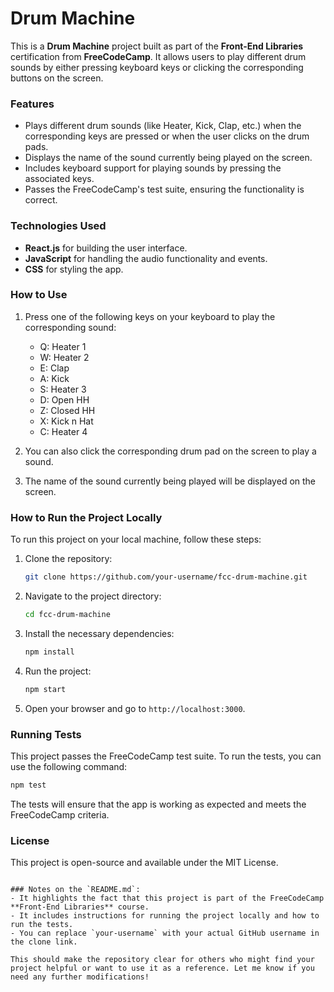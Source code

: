 # Drum Machine

This is a **Drum Machine** project built as part of the **Front-End Libraries** certification from **FreeCodeCamp**. It allows users to play different drum sounds by either pressing keyboard keys or clicking the corresponding buttons on the screen.

### Features
- Plays different drum sounds (like Heater, Kick, Clap, etc.) when the corresponding keys are pressed or when the user clicks on the drum pads.
- Displays the name of the sound currently being played on the screen.
- Includes keyboard support for playing sounds by pressing the associated keys.
- Passes the FreeCodeCamp's test suite, ensuring the functionality is correct.

### Technologies Used
- **React.js** for building the user interface.
- **JavaScript** for handling the audio functionality and events.
- **CSS** for styling the app.

### How to Use
1. Press one of the following keys on your keyboard to play the corresponding sound:
   - Q: Heater 1
   - W: Heater 2
   - E: Clap
   - A: Kick
   - S: Heater 3
   - D: Open HH
   - Z: Closed HH
   - X: Kick n Hat
   - C: Heater 4

2. You can also click the corresponding drum pad on the screen to play a sound.

3. The name of the sound currently being played will be displayed on the screen.

### How to Run the Project Locally
To run this project on your local machine, follow these steps:

1. Clone the repository:

   ```bash
   git clone https://github.com/your-username/fcc-drum-machine.git
   ```

2. Navigate to the project directory:

   ```bash
   cd fcc-drum-machine
   ```

3. Install the necessary dependencies:

   ```bash
   npm install
   ```

4. Run the project:

   ```bash
   npm start
   ```

5. Open your browser and go to `http://localhost:3000`.

### Running Tests

This project passes the FreeCodeCamp test suite. To run the tests, you can use the following command:

```bash
npm test
```

The tests will ensure that the app is working as expected and meets the FreeCodeCamp criteria.

### License

This project is open-source and available under the MIT License.
```

### Notes on the `README.md`:
- It highlights the fact that this project is part of the FreeCodeCamp **Front-End Libraries** course.
- It includes instructions for running the project locally and how to run the tests.
- You can replace `your-username` with your actual GitHub username in the clone link.

This should make the repository clear for others who might find your project helpful or want to use it as a reference. Let me know if you need any further modifications!
